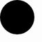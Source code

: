 <!DOCTYPE html>
<html lang="en">
<head>
    <meta charset="UTF-8">
    <title>小球撞壁</title>
    <style>
        *{
            padding:0;
            margin:0;
        }
        .cbox{
            position: absolute;
            left:0;
            top:0;
            width:80px;
            height:80px;
            -webkit-border-radius:50%;
            -moz-border-radius:50%;
            border-radius:50%;
            background: #000;
        }
    </style>
</head>
<body>
  <div id="box" class="cbox"></div>
</body>
<script>
    var Body=document.getElementsByTagName("body")
    var Div=document.getElementById('box');
    var stop=0;
    var sleft=0;
//    var Hbool=true;
//    var Wbool=true;
    var arr=[0,1,2,3,4,5,6,7,8,9,'A','B','C','D','E','F'];
    var aDiv=[];

    for(var i=0;i<4;i++){
        aDiv[i]=document.createElement("div");
        aDiv[i].className="cbox";
        aDiv[i].add=(i+1)*2;
        Body[0].appendChild(aDiv[i]);
        run(aDiv[i]).call(aDiv[i]);
    }
    //run(Div);
    function run(obj) {

        var width=parseFloat(getstyle(obj,"width"));
        var height=parseFloat(getstyle(obj,"height"));
        //var add=5;

        var Hbool=true;
        var Wbool=true;

        function fn() {
            var timer=setInterval(function () {

                var color='#';
                var Top=obj.offsetTop;
                var Left=obj.offsetLeft;
                var vWidth=document.documentElement.clientWidth;
                var vHeight=document.documentElement.clientHeight;
                for(var i=0;i<6;i++){
                    color+=arr[ Math.floor(Math.random()*17)];

                }
                if(Hbool){
                    console.log(stop)
                    stop=this.add+Top;
                    if((stop+height)>=vHeight){
                        Hbool=false;
                        stop=vHeight-height;
                        obj.style.backgroundColor=color;
                    }
                }else{
                    stop=Top-this.add;
                    if(stop<=0){
                        Hbool=true;
                        stop=0;
                        obj.style.backgroundColor=color;//在IE8下这句代码无效，不知道外什么，上面的这句代码却是有效的
                    }
                }
                if(Wbool){
                    sleft=this.add+Left;
                    if((sleft+height)>=vWidth){
                        Wbool=false;
                        sleft=vWidth-height;
                        obj.style.backgroundColor=color;
                    }
                }else{
                    sleft=Left-this.add;
                    if(sleft<=0){
                        Wbool=true;
                        sleft=0;
                        obj.style.backgroundColor=color;
                    }
                }
                obj.style.top=stop+"px";
                obj.style.left=sleft+"px";
            }.call(this),1000/60);
        }

        return fn;
    }

    function getstyle(obj,attr){
        return obj.currentStyle?obj.currentStyle[attr]:getComputedStyle(obj)[attr];
    }

</script>
</html>